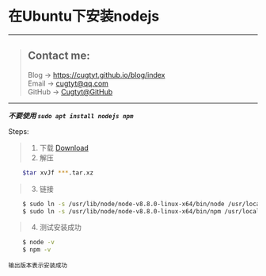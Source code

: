 # 在Ubuntu下安装nodejs

---
> ## Contact me:
> Blog -> <https://cugtyt.github.io/blog/index>  
> Email -> <cugtyt@qq.com>  
> GitHub -> [Cugtyt@GitHub](https://github.com/Cugtyt)

---

***不要使用 ```sudo apt install nodejs npm```***

Steps:
>1. 下载 [Download](https://nodejs.org/en/download/)
>2. 解压 
``` bash
    $tar xvJf ***.tar.xz
```
>3. 链接
``` bash
    $ sudo ln -s /usr/lib/node/node-v8.8.0-linux-x64/bin/node /usr/local/bin/node
    $ sudo ln -s /usr/lib/node/node-v8.8.0-linux-x64/bin/npm /usr/local/bin/npm
```
>4. 测试安装成功
``` bash
    $ node -v
    $ npm -v
```  
    输出版本表示安装成功
